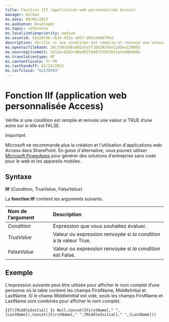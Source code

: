 ```yaml
---
title: Fonction IIf (application web personnalisée Access)
manager: kelbow
ms.date: 09/05/2017
ms.audience: Developer
ms.topic: reference
ms.localizationpriority: medium
ms.assetid: 58a24f46-c61d-432a-a957-d831e960795d
description: Vérifie si une condition est remplie et renvoie une valeur si TRUE d’une autre sur si elle est FALSE.
ms.openlocfilehash: 20c730cb981802a7aff1bb20245e12d5ea139093
ms.sourcegitcommit: 2411ec8262cd0ed92f8a072fb53b51e3e496d49e
ms.translationtype: MT
ms.contentlocale: fr-FR
ms.lasthandoff: 01/24/2022
ms.locfileid: "62179703"
---
```

# <a name="iif-function-access-custom-web-app"></a>Fonction IIf (application web personnalisée Access)

Vérifie si une condition est remplie et renvoie une valeur si TRUE d’une autre sur si elle est FALSE.
  
> [!IMPORTANT]
> Microsoft ne recommande plus la création et l'utilisation d'applications web Access dans SharePoint. En guise d'alternative, vous pouvez utiliser [Microsoft PowerApps](https://powerapps.microsoft.com/) pour générer des solutions d'entreprise sans code pour le web et les appareils mobiles.
  
## <a name="syntax"></a>Syntaxe

**IIf** (*Condition*, *TrueValue*, *FalseValue*)
  
La **fonction IIf** contient les arguments suivants.
  
|**Nom de l’argument**|**Description**|
|:-----|:-----|
| *Condition*  <br/> |Expression que vous souhaitez évaluer.  <br/> |
| *TrueValue*  <br/> |Valeur ou expression renvoyée si *la condition*  a la valeur True.  <br/> |
| *FalseValue*  <br/> |Valeur ou expression renvoyée si *la condition*  est False.  <br/> |

## <a name="example"></a>Exemple

L’expression suivante peut être utilisée pour afficher le nom complet d’une personne où la table contient les champs FirstName, MiddleInitial et LastName. Si le champ MiddleInitial est vide, seuls les champs FirstName et LastName sont combinés pour afficher le nom complet.
  
`IIf([MiddleInitial] Is Null,Concat([FirstName]," ",[LastName]),Concat([FirstName]," ",[MiddleInitial]," ",[LastName]))`
